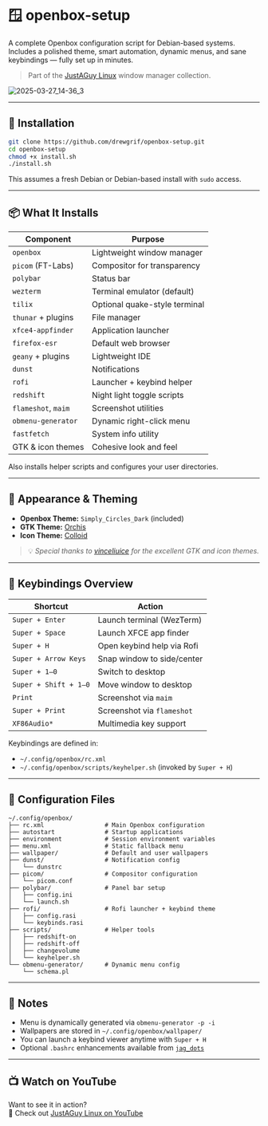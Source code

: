# 🪟 openbox-setup

A complete Openbox configuration script for Debian-based systems.  
Includes a polished theme, smart automation, dynamic menus, and sane keybindings — fully set up in minutes.

> Part of the [JustAGuy Linux](https://github.com/drewgrif) window manager collection.

![2025-03-27_14-36_3](https://github.com/user-attachments/assets/7c5a4f82-3ec8-48e2-aab6-924d5f41b261)

---

## 🚀 Installation

```bash
git clone https://github.com/drewgrif/openbox-setup.git
cd openbox-setup
chmod +x install.sh
./install.sh
```

This assumes a fresh Debian or Debian-based install with `sudo` access.

---

## 📦 What It Installs

| Component             | Purpose                           |
|------------------------|-----------------------------------|
| `openbox`              | Lightweight window manager        |
| `picom` (FT-Labs)      | Compositor for transparency       |
| `polybar`              | Status bar                        |
| `wezterm`              | Terminal emulator (default)       |
| `tilix`                | Optional quake-style terminal     |
| `thunar` + plugins     | File manager                      |
| `xfce4-appfinder`      | Application launcher              |
| `firefox-esr`          | Default web browser               |
| `geany` + plugins      | Lightweight IDE                   |
| `dunst`                | Notifications                     |
| `rofi`                 | Launcher + keybind helper         |
| `redshift`             | Night light toggle scripts        |
| `flameshot`, `maim`    | Screenshot utilities              |
| `obmenu-generator`     | Dynamic right-click menu          |
| `fastfetch`            | System info utility               |
| GTK & icon themes      | Cohesive look and feel            |

Also installs helper scripts and configures your user directories.

---

## 🎨 Appearance & Theming

- **Openbox Theme:** `Simply_Circles_Dark` (included)
- **GTK Theme:** [Orchis](https://github.com/vinceliuice/Orchis-theme)
- **Icon Theme:** [Colloid](https://github.com/vinceliuice/Colloid-icon-theme)

> 💡 _Special thanks to [vinceliuice](https://github.com/vinceliuice) for the excellent GTK and icon themes._

---

## 🔑 Keybindings Overview

| Shortcut               | Action                                |
|------------------------|----------------------------------------|
| `Super + Enter`        | Launch terminal (WezTerm)             |
| `Super + Space`        | Launch XFCE app finder                |
| `Super + H`            | Open keybind help via Rofi            |
| `Super + Arrow Keys`   | Snap window to side/center            |
| `Super + 1–0`          | Switch to desktop                     |
| `Super + Shift + 1–0`  | Move window to desktop                |
| `Print`                | Screenshot via `maim`                 |
| `Super + Print`        | Screenshot via `flameshot`            |
| `XF86Audio*`           | Multimedia key support                |

Keybindings are defined in:

- `~/.config/openbox/rc.xml`
- `~/.config/openbox/scripts/keyhelper.sh` (invoked by `Super + H`)

---

## 📂 Configuration Files

```
~/.config/openbox/
├── rc.xml                 # Main Openbox configuration
├── autostart              # Startup applications
├── environment            # Session environment variables
├── menu.xml               # Static fallback menu
├── wallpaper/             # Default and user wallpapers
├── dunst/                 # Notification config
│   └── dunstrc
├── picom/                 # Compositor configuration
│   └── picom.conf
├── polybar/               # Panel bar setup
│   ├── config.ini
│   └── launch.sh
├── rofi/                  # Rofi launcher + keybind theme
│   ├── config.rasi
│   └── keybinds.rasi
├── scripts/               # Helper tools
│   ├── redshift-on
│   ├── redshift-off
│   ├── changevolume
│   └── keyhelper.sh
└── obmenu-generator/      # Dynamic menu config
    └── schema.pl
```

---

## 🧠 Notes

- Menu is dynamically generated via `obmenu-generator -p -i`
- Wallpapers are stored in `~/.config/openbox/wallpaper/`
- You can launch a keybind viewer anytime with `Super + H`
- Optional `.bashrc` enhancements available from [`jag_dots`](https://github.com/drewgrif/jag_dots)

---

## 📺 Watch on YouTube

Want to see it in action?  
🎥 Check out [JustAGuy Linux on YouTube](https://www.youtube.com/@JustAGuyLinux)
